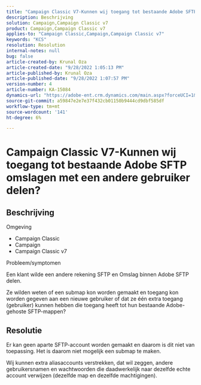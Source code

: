 ```yaml
---
title: "Campaign Classic V7-Kunnen wij toegang tot bestaande Adobe SFTP omslagen met een andere gebruiker delen?"
description: Beschrijving
solution: Campaign,Campaign Classic v7
product: Campaign,Campaign Classic v7
applies-to: "Campaign Classic,Campaign,Campaign Classic v7"
keywords: "KCS"
resolution: Resolution
internal-notes: null
bug: false
article-created-by: Krunal Oza
article-created-date: "9/28/2022 1:05:13 PM"
article-published-by: Krunal Oza
article-published-date: "9/28/2022 1:07:57 PM"
version-number: 4
article-number: KA-15084
dynamics-url: "https://adobe-ent.crm.dynamics.com/main.aspx?forceUCI=1&pagetype=entityrecord&etn=knowledgearticle&id=7f15fc2e-2e3f-ed11-9db1-000d3a5c1bcc"
source-git-commit: a59847e2e7e37f432cb01150b9444cd9dbf585df
workflow-type: tm+mt
source-wordcount: '141'
ht-degree: 6%

---
```


# Campaign Classic V7-Kunnen wij toegang tot bestaande Adobe SFTP omslagen met een andere gebruiker delen?

## Beschrijving

Omgeving

- Campaign Classic
- Campaign
- Campaign Classic v7

Probleem/symptomen

Een klant wilde een andere rekening SFTP en Omslag binnen Adobe SFTP delen.

Ze wilden weten of een submap kon worden gemaakt en toegang kon worden gegeven aan een nieuwe gebruiker of dat ze één extra toegang (gebruiker) kunnen hebben die toegang heeft tot hun bestaande Adobe-gehoste SFTP-mappen?

## Resolutie

Er kan geen aparte SFTP-account worden gemaakt en daarom is dit niet van toepassing. Het is daarom niet mogelijk een submap te maken.

Wij kunnen extra aliasaccounts verstrekken, dat wil zeggen, andere gebruikersnamen en wachtwoorden die daadwerkelijk naar dezelfde echte account verwijzen (dezelfde map en dezelfde machtigingen).
